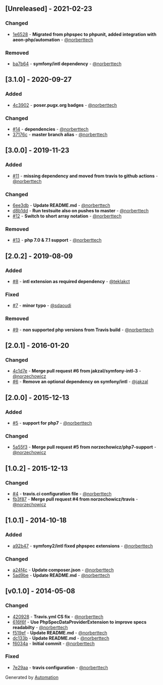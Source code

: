 ## [Unreleased] - 2021-02-23

### Changed
- [1e6528](https://github.com/coduo/php-to-string/commit/1e6528fb7ffe4b44dabe4c9f536d29728d911b6a) - **Migrated from phpspec to phpunit, added integration with aeon-php/automation** - [@norberttech](https://github.com/norberttech)

### Removed
- [ba7b64](https://github.com/coduo/php-to-string/commit/ba7b647f3b1bf5a34d74bc6a1559533ecded8be6) - **symfony/intl dependency** - [@norberttech](https://github.com/norberttech)

## [3.1.0] - 2020-09-27

### Added
- [4c3902](https://github.com/coduo/php-to-string/commit/4c39029921aa1ead4d156e81dc9eac4dfc121e11) - **poser.pugx.org badges** - [@norberttech](https://github.com/norberttech)

### Changed
- [#14](https://github.com/coduo/php-to-string/pull/14) - **dependencies** - [@norberttech](https://github.com/norberttech)
- [37176c](https://github.com/coduo/php-to-string/commit/37176cfff780473b5aedd89f5734d7cad6c7588e) - **master branch alias** - [@norberttech](https://github.com/norberttech)

## [3.0.0] - 2019-11-23

### Added
- [#11](https://github.com/coduo/php-to-string/pull/11) - **missing dependency and moved from travis to github actions** - [@norberttech](https://github.com/norberttech)

### Changed
- [6ee3db](https://github.com/coduo/php-to-string/commit/6ee3dbd06fbff934673f2e59094158cf187400b2) - **Update README.md** - [@norberttech](https://github.com/norberttech)
- [d8b1dd](https://github.com/coduo/php-to-string/commit/d8b1dd1986b2da58dbdd83f19a910229c0802bf3) - **Run testsuite also on pushes to master** - [@norberttech](https://github.com/norberttech)
- [#12](https://github.com/coduo/php-to-string/pull/12) - **Switch to short array notation** - [@norberttech](https://github.com/norberttech)

### Removed
- [#13](https://github.com/coduo/php-to-string/pull/13) - **php 7.0 & 7.1 support** - [@norberttech](https://github.com/norberttech)

## [2.0.2] - 2019-08-09

### Added
- [#8](https://github.com/coduo/php-to-string/pull/8) - **intl extension as required dependency** - [@teklakct](https://github.com/teklakct)

### Fixed
- [#7](https://github.com/coduo/php-to-string/pull/7) - **minor typo** - [@sdaoudi](https://github.com/sdaoudi)

### Removed
- [#9](https://github.com/coduo/php-to-string/pull/9) - **non supported php versions from Travis build** - [@norberttech](https://github.com/norberttech)

## [2.0.1] - 2016-01-20

### Changed
- [4c1d7e](https://github.com/coduo/php-to-string/commit/4c1d7e2e76017719edc70e944ace0ec570748a78) - **Merge pull request #6 from jakzal/symfony-intl-3** - [@norzechowicz](https://github.com/norzechowicz)
- [#6](https://github.com/coduo/php-to-string/pull/6) - **Remove an optional dependency on symfony/intl** - [@jakzal](https://github.com/jakzal)

## [2.0.0] - 2015-12-13

### Added
- [#5](https://github.com/coduo/php-to-string/pull/5) - **support for php7** - [@norberttech](https://github.com/norberttech)

### Changed
- [5a55f3](https://github.com/coduo/php-to-string/commit/5a55f3bd3af772175b458ce48648a36a1d15b54a) - **Merge pull request #5 from norzechowicz/php7-support** - [@norzechowicz](https://github.com/norzechowicz)

## [1.0.2] - 2015-12-13

### Changed
- [#4](https://github.com/coduo/php-to-string/pull/4) - **travis.ci configuration file** - [@norberttech](https://github.com/norberttech)
- [fb3f87](https://github.com/coduo/php-to-string/commit/fb3f879af3878310bd05c35fbec7256b4aeaf58c) - **Merge pull request #4 from norzechowicz/travis** - [@norzechowicz](https://github.com/norzechowicz)

## [1.0.1] - 2014-10-18

### Added
- [a92b47](https://github.com/coduo/php-to-string/commit/a92b47db643541baa7ea9c61ea427a6896676685) - **symfony2/intl fixed phpspec extensions** - [@norberttech](https://github.com/norberttech)

### Changed
- [a24f4c](https://github.com/coduo/php-to-string/commit/a24f4c97278fafa69cea2c180a036b2b207ab204) - **Update composer.json** - [@norberttech](https://github.com/norberttech)
- [5ad9be](https://github.com/coduo/php-to-string/commit/5ad9be49ecfe0e832066bf86dca65ea9a197891e) - **Update README.md** - [@norberttech](https://github.com/norberttech)

## [v0.1.0] - 2014-05-08

### Changed
- [420928](https://github.com/coduo/php-to-string/commit/42092807d4efab4c0c6c7782ab085978de4f4ce9) - **Travis.yml CS fix** - [@norberttech](https://github.com/norberttech)
- [616f6f](https://github.com/coduo/php-to-string/commit/616f6f7dfd47056f39d332d34d9ade395715e6fd) - **Use PhpSpecDataProviderExtension to improve specs readabilty** - [@norberttech](https://github.com/norberttech)
- [f519ef](https://github.com/coduo/php-to-string/commit/f519ef20ec15ba7030daa6315a3090e2a8964efa) - **Update README.md** - [@norberttech](https://github.com/norberttech)
- [dc133b](https://github.com/coduo/php-to-string/commit/dc133bcded367ab1495846d934ef003f92143ee8) - **Update README.md** - [@norberttech](https://github.com/norberttech)
- [f6034a](https://github.com/coduo/php-to-string/commit/f6034a859c7ce9e3b98521df7d27779cccfe7b01) - **Initial commit** - [@norberttech](https://github.com/norberttech)

### Fixed
- [7e29aa](https://github.com/coduo/php-to-string/commit/7e29aa926156d7952ea070af19066eac830192a2) - **travis configuration** - [@norberttech](https://github.com/norberttech)

Generated by [Automation](https://github.com/aeon-php/automation)
